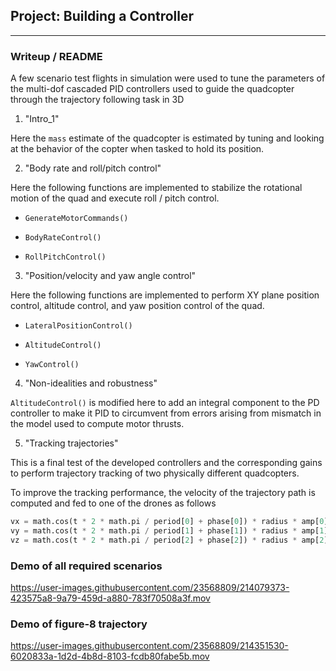 ## Project: Building a Controller
---

### Writeup / README
A few scenario test flights in simulation were used to tune the parameters of the multi-dof cascaded PID controllers used to guide the quadcopter through the trajectory following task in 3D

1. "Intro_1" 
 
 Here the ```mass``` estimate of the quadcopter is estimated by tuning and looking at the behavior of the copter when tasked to hold its position.

2. "Body rate and roll/pitch control" 

Here the following functions are implemented to stabilize the rotational motion of the quad and execute roll / pitch control.

  - ```GenerateMotorCommands()```

  - ```BodyRateControl()```

  - ```RollPitchControl()```

3. "Position/velocity and yaw angle control" 

Here the following functions are implemented to perform XY plane position control, altitude control, and yaw position control of the quad.

- ```LateralPositionControl()```

- ```AltitudeControl()```
  
- ```YawControl()```

4. "Non-idealities and robustness" 

```AltitudeControl()``` is modified here to add an integral component to the PD controller to make it PID to circumvent from errors arising from mismatch in the model used to compute motor thrusts.

5. "Tracking trajectories" 

This is a final test of the developed controllers and the corresponding gains to perform trajectory tracking of two physically different quadcopters. 

To improve the tracking performance, the velocity of the trajectory path is computed and fed to one of the drones as follows
```python
vx = math.cos(t * 2 * math.pi / period[0] + phase[0]) * radius * amp[0]* 2 * math.pi/ period[0];
vy = math.cos(t * 2 * math.pi / period[1] + phase[1]) * radius * amp[1]* 2 * math.pi/ period[1];
vz = math.cos(t * 2 * math.pi / period[2] + phase[2]) * radius * amp[2]* 2 * math.pi/ period[2];
```
		

### Demo of all required scenarios

https://user-images.githubusercontent.com/23568809/214079373-423575a8-9a79-459d-a880-783f70508a3f.mov

### Demo of figure-8 trajectory


https://user-images.githubusercontent.com/23568809/214351530-6020833a-1d2d-4b8d-8103-fcdb80fabe5b.mov

